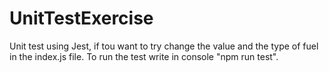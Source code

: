 # UnitTestExercise

Unit test using Jest, if tou want to try change the value and the type of fuel in the index.js file. To run the test write in console "npm run test".
